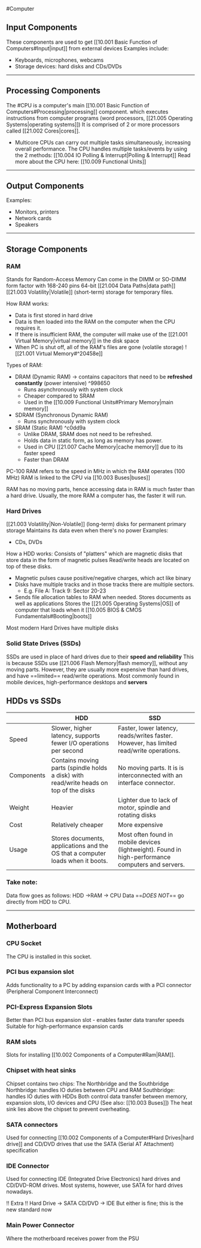 #Computer
## Input Components
These components are used to get [[10.001 Basic Function of Computers#Input|input]] from external devices
Examples include:
- Keyboards, microphones, webcams
- Storage devices: hard disks and CDs/DVDs
---
## Processing Components
The #CPU is a computer's main [[10.001 Basic Function of Computers#Processing|processing]] component. which executes instructions from computer programs (word processors, [[21.005 Operating Systems|operating systems]])
It is comprised of 2 or more processors called [[21.002 Cores|cores]].
- Multicore CPUs can carry out multiple tasks simultaneously, increasing overall performance.
The CPU handles multiple tasks/events by using the 2 methods: [[10.004 IO Polling & Interrupt|Polling & Interrupt]]
Read more about the CPU here: [[10.009 Functional Units]]

---
## Output Components
Examples:
- Monitors, printers
- Network cards
- Speakers

---
## Storage Components
### RAM
Stands for Random-Access Memory
Can come in the DIMM or SO-DIMM form factor with 168-240 pins
64-bit [[21.004 Data Paths|data path]]
[[21.003 Volatility|Volatile]] (short-term) storage for temporary files.

How RAM works:
- Data is first stored in hard drive
- Data is then loaded into the RAM on the computer when the CPU requires it.
- If there is insufficient RAM, the computer will make use of the [[21.001 Virtual Memory|virtual memory]] in the disk space
- When PC is shut off, all of the RAM's files are gone (volatile storage)
![[21.001 Virtual Memory#^20458e]]

Types of RAM:
- DRAM (Dynamic RAM) -> contains capacitors that need to be **refreshed constantly** (power intensive) ^998650
	- Runs asynchronously with system clock
	- Cheaper compared to SRAM
	- Used in the [[10.009 Functional Units#Primary Memory|main memory]]
- SDRAM (Synchronous Dynamic RAM)
	- Runs synchronously with system clock
- SRAM (Static RAM) ^c0dd9a
	- Unlike DRAM, SRAM does not need to be refreshed.
	- Holds data in static form, as long as memory has power.
	- Used in CPU [[21.007 Cache Memory|cache memory]] due to its faster speed
	- Faster than DRAM

PC-100 RAM refers to the speed in MHz in which the RAM operates (100 MHz)
RAM is linked to the CPU via [[10.003 Buses|buses]]

RAM has no moving parts, hence accessing data in RAM is much faster than a hard drive.
Usually, the more RAM a computer has, the faster it will run.
### Hard Drives
[[21.003 Volatility|Non-Volatile]] (long-term) disks for permanent primary storage
Maintains its data even when there's no power
Examples:
- CDs, DVDs

How a HDD works:
Consists of "platters" which are magnetic disks that store data in the form of magnetic pulses
Read/write heads are located on top of these disks.
- Magnetic pulses cause positive/negative charges, which act like binary
- Disks have multiple tracks and in those tracks there are multiple sectors.
	- E.g. File A: Track 9: Sector 20-23 
- Sends file allocation tables to RAM when needed. 
Stores documents as well as applications
Stores the [[21.005 Operating Systems|OS]] of computer that loads when it [[10.005 BIOS & CMOS Fundamentals#Booting|boots]]

Most modern Hard Drives have multiple disks

### Solid State Drives (SSDs)
SSDs are used in place of hard drives due to their **speed and reliability**
This is because SSDs use [[21.006 Flash Memory|flash memory]], without any moving parts.
However, they are usually more expensive than hard drives, and have ==limited== read/write operations.
Most commonly found in mobile devices, high-performance desktops and **servers**

## HDDs vs SSDs

|            | HDD                                                                                    | SSD                                                                                                |
| ---------- | -------------------------------------------------------------------------------------- | -------------------------------------------------------------------------------------------------- |
| Speed      | Slower, higher latency, supports fewer I/O operations per second                       | Faster, lower latency, reads/writes faster. However, has limited read/write operations.            |
| Components | Contains moving parts (spindle holds a disk) with read/write heads on top of the disks | No moving parts. It is is interconnected with an interface connector.                              |
| Weight     | Heavier                                                                                | Lighter due to lack of motor, spindle and rotating disks                                           |
| Cost       | Relatively cheaper                                                                     | More expensive                                                                                     |
| Usage      | Stores documents, applications and the OS that a computer loads when it boots.         | Most often found in mobile devices (lightweight). Found in high-performance computers and servers. |

### Take note:
Data flow goes as follows: HDD ->RAM -> CPU
Data ==*DOES NOT*== go directly from HDD to CPU.

---
## Motherboard
### CPU Socket
The CPU is installed in this socket.

### PCI bus expansion slot
Adds functionality to a PC by adding expansion cards with a PCI connector (Peripheral Component Interconnect)

### PCI-Express Expansion Slots
Better than PCI bus expansion slot - enables faster data transfer speeds
Suitable for high-performance expansion cards

### RAM slots 
Slots for installing [[10.002 Components of a Computer#Ram|RAM]].

### Chipset with heat sinks
Chipset contains two chips: The Northbridge and the Southbridge
Northbridge: handles IO duties between CPU and RAM
Southbridge: handles IO duties with HDDs 
Both control data transfer between memory, expansion slots, I/O devices and CPU (See also: [[10.003 Buses]])
The heat sink lies above the chipset to prevent overheating.

### SATA connectors
Used for connecting [[10.002 Components of a Computer#Hard Drives|hard drive]] and CD/DVD drives that use the SATA (Serial AT Attachment) specification

### IDE Connector
Used for connecting IDE (Integrated Drive Electronics) hard drives and CD/DVD-ROM drives. Most systems, however, use SATA for hard drives nowadays.

!! Extra !!
Hard Drive -> SATA 
CD/DVD -> IDE
But either is fine; this is the new standard now

### Main Power Connector
Where the motherboard receives power from the PSU